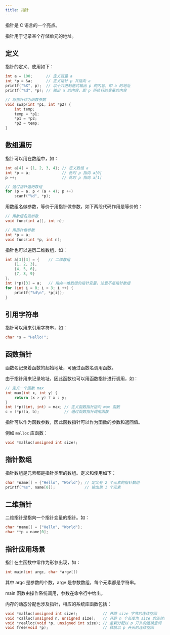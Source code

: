 ```yaml
---
title: 指针
---
```


指针是 C 语言的一个亮点。

指针用于记录某个存储单元的地址。

## 定义

指针的定义、使用如下：

```c
int a = 100;      // 定义变量 a
int *p = &a;      // 定义指针 p 并指向 a
printf("%X", p);  // 以十六进制格式输出 p 的内容，即 a 的地址
printf("%d", *p); // 输出 a 的内容，即 p 所执行的变量的内容 

// 将指针作为函数参数
void swap(int *p1, int *p2) {
    int temp;
    temp = *p1;
    *p1 = *p2;
    *p2 = temp;
}
```

## 数组遍历

指针可以用在数组中，如：

```c
int a[4] = {1, 2, 3, 4}; // 定义数组 a
int *p = a;              // 此时 p 指向 a[0]
p ++;                    // 此时 p 指向 a[1]

// 通过指针遍历数组
for (p = a; p < (a + 4); p ++)
    scanf("%d", *p); 
```

用数组名做参数，等价于用指针做参数，如下两段代码作用是等价的：

```c
// 用数组名做参数
void func(int a[], int n);

// 用指针做参数
int *p = a;
void func(int *p, int n);
```

指针也可以遍历二维数组，如：

```c
int a[3][3] = {    // 二维数组
    {1, 2, 3},
    {4, 5, 6},
    {7, 8, 9}
};
int (*p)[3] = a;   // 指向一维数组的指针变量，注意不是指针数组
for (int i = 0; i < 3; i ++) {
    printf("%d\n", *p[i]);
}
```

## 引用字符串

指针可以用来引用字符串，如：

```c
char *s = "Hello!";
```

## 函数指针

函数名记录着函数的起始地址，可通过函数名调用函数。

由于指针用来记录地址，因此函数也可以用函数指针进行调用，如：

```c
// 定义一个函数 max
int max(int x, int y) {
    return (x > y) ? x : y;
}
int (*p)(int, int) = max; // 定义函数指针指向 max 函数
c = (*p)(a, b);           // 通过函数指针调用函数
```

指针可以作为函数参数，因此函数指针可以作为函数的参数和返回值。

例如 `malloc` 库函数：

```c
void *malloc(unsigned int size);
```

## 指针数组

指针数组是元素都是指针类型的数组。定义和使用如下：

```c
char *name[] = {"Hello", "World"}; // 定义有 2 个元素的指针数组
printf("%s", name[0]);             // 输出第 1 个元素
```

## 二维指针

二维指针是指向一个指针变量的指针。如：

```c
char *name[] = {"Hello", "World"};
char **p = name[0];
```

## 指针应用场景

指针在主函数中常作为形参出现，如：

```c
int main(int argc, char *argv[])
```

其中 argc 是参数的个数，argv 是参数数组，每个元素都是字符串。

main 函数由操作系统调用，参数在命令行中给出。

内存的动态分配也涉及指针，相应的系统库函数包括：

```c
void *malloc(unsigned int size);           // 开辟 size 字节的连续空间
void *calloc(unsigned n, unsigned size);   // 开辟 n 个长度为 size 的连续空间
void *realloc(void *p, unsigned int size); // 重新分配以 p 开头的连续空间
void free(void *p);                        // 释放以 p 开头的连续空间
```